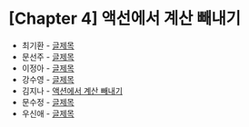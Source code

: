 # [Chapter 4] 액선에서 계산 빼내기

- 최기환 - [글제목](링크)
- 문선주 - [글제목](링크)
- 이정아 - [글제목](링크)
- 강수영 - [글제목](링크)
- 김지나 - [액션에서 계산 빼내기](https://ripe-curio-e9a.notion.site/chap-4-3a4b9c2f39004915b1df53028d79b84e?pvs=4)
- 문수정 - [글제목](링크)
- 우신애 - [글제목](링크)
